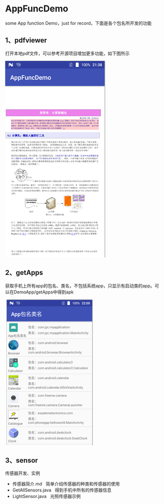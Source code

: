 # AppFuncDemo
some App function Demo，just for record，下面是各个包名所开发的功能

## 1、pdfviewer
打开本地pdf文件，可以参考开源项目增加更多功能，如下图所示

  ![](https://github.com/YatesChiang/AppFuncDemo/raw/master/DemoImg/read_pdf.png)
  
## 2、getApps
获取手机上所有app的包名、类名，不包括系统app，只显示有启动类的app。可以在DemoApp/getApps中得到apk

  ![](https://github.com/YatesChiang/AppFuncDemo/raw/master/DemoImg/app_pkg_cls_name.png) 

## 3、sensor
传感器开发、实例

+ 传感器简介.md    简单介绍传感器的种类和传感器的使用
+ GetAllSensors.java    得到手机中所有的传感器信息
+ LightSensor.java   光照传感器示例
